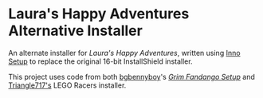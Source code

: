 Laura's Happy Adventures Alternative Installer
===========================================

An alternate installer for _Laura's Happy Adventures_, written using [Inno Setup](http://www.jrsoftware.org/isinfo.php)
to replace the original 16-bit InstallShield installer.

This project uses code from both [bgbennyboy](https://github.com/bgbennyboy)'s [_Grim Fandango Setup_](https://github.com/bgbennyboy/Grim-Fandango-Setup-and-Launcher)
and [Triangle717's](http://Triangle717.WordPress.com) LEGO Racers installer.
